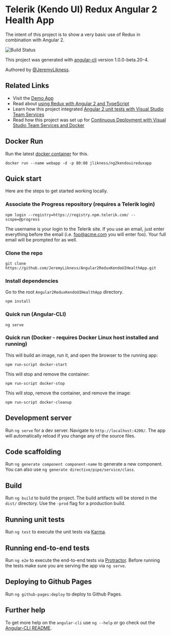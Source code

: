 # Telerik (Kendo UI) Redux Angular 2 Health App 

The intent of this project is to show a very basic use of Redux in combination with Angular 2.

![Build Status](https://jeremylikness.visualstudio.com/_apis/public/build/definitions/94df79fc-c8e5-40dc-a66d-652d49089871/8/badge)

This project was generated with [angular-cli](https://github.com/angular/angular-cli) version 1.0.0-beta.20-4.

Authored by [@JeremyLikness](https://twitter.com/jeremylikness). 

## Related Links

* Visit the [Demo App](http://jrldocker.cloudapp.net:8111)
* Read about [using Redux with Angular 2 and TypeScript](http://developer.telerik.com/topics/web-development/improving-state-app-redux/)
* Learn how this project integrated [Angular 2 unit tests with Visual Studio Team Services](http://csharperimage.jeremylikness.com/2016/12/integrating-angular-2-unit-tests-with.html) 
* Read how this project was set up for [Continuous Deployment with Visual Studio Team Services and Docker](https://ivision.com/blog/devops-docker-containers-deployment-visual-studio-team-services/)

## Docker Run 

Run the latest [docker container](https://hub.docker.com/r/jlikness/ng2kendouireduxapp/) for this. 

`docker run --name webapp -d -p 80:80 jlikness/ng2kendouireduxapp`

## Quick start 

Here are the steps to get started working locally. 

### Associate the Progress repository (requires a Telerik login)

`npm login --registry=https://registry.npm.telerik.com/ --scope=@progress`

The username is your login to the Telerik site. If you use an email, just enter everything before the email (i.e. foo@acme.com you will enter foo). Your full email will be prompted for as well.

### Clone the repo 

`git clone https://github.com/JeremyLikness/Angular2ReduxKendoUIHealthApp.git` 

### Install dependencies 

Go to the root `Angular2ReduxKendoUIHealthApp` directory.

`npm install` 

### Quick run (Angular-CLI)

`ng serve`

### Quick run (Docker - requires Docker Linux host installed and running)

This will build an image, run it, and open the browser to the running app: 

`npm run-script docker-start` 

This will stop and remove the container: 

`npm run-script docker-stop` 

This will stop, remove the container, and remove the image: 

`npm run-script docker-cleanup` 

## Development server

Run `ng serve` for a dev server. Navigate to `http://localhost:4200/`. The app will automatically reload if you change any of the source files.

## Code scaffolding

Run `ng generate component component-name` to generate a new component. You can also use `ng generate directive/pipe/service/class`.

## Build

Run `ng build` to build the project. The build artifacts will be stored in the `dist/` directory. Use the `-prod` flag for a production build.

## Running unit tests

Run `ng test` to execute the unit tests via [Karma](https://karma-runner.github.io).

## Running end-to-end tests

Run `ng e2e` to execute the end-to-end tests via [Protractor](http://www.protractortest.org/).
Before running the tests make sure you are serving the app via `ng serve`.

## Deploying to Github Pages

Run `ng github-pages:deploy` to deploy to Github Pages.

## Further help

To get more help on the `angular-cli` use `ng --help` or go check out the [Angular-CLI README](https://github.com/angular/angular-cli/blob/master/README.md).
